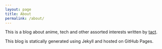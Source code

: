 ```yaml
---
layout: page
title: About
permalink: /about/
---
```


This is a blog about anime, tech and other assorted interests written by [tact](https://twitter.com/tactidact). 

This blog is statically generated using Jekyll and hosted on GitHub Pages.

